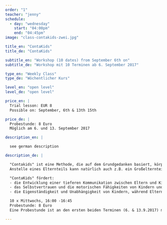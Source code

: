 ```yaml
---
order: "1"
teacher: "jenny"
schedule:
  - day: "wednesday"
    start: "04:00pm"
    end: "04:45pm"
image: "class-contakids-zwei.jpg"

title_en: "ContaKids"
title_de: "ContaKids"

subtitle_en: "Workshop (10 dates) from September 6th on"
subtitle_de: "Workshop mit 10 Terminen ab 6. September 2017"

type_en: "Weekly Class"
type_de: "Wöchentlicher Kurs"

level_en: "open level"
level_de: "open level"

price_en: |
  Trial lesson: EUR 8  
  Possible on: September, 6th & 13th 15th

price_de: |
  Probestunde: 8 Euro  
  Möglich am 6. und 13. September 2017

description_en: |

  see german description

description_de: |

  "Contakids" ist eine Methode, die auf dem Grundgedanken basiert, körperlichen Kontakt zu nutzen, um eine tiefere Kommunikation zwischen Kindern und Eltern zu entwickeln, die für beide Seiten genussvoll ist. Über die Arbeit mit Bewegung kann das Kind seine motorischen Fähigkeiten und sein Selbstvertrauen stärken, während Eltern ein neues Vertrauensverhältnis zu ihren Kleinen aufbauen. Der Kurs richtet sich an Kinder von 2-4 Jahren.
  Anstelle eines Elternteils kann natürlich auch z.B. ein Großelternteil mitmachen. Tänzerische Vorerfahrung ist nicht notwendig.

  "ContaKids" fördert:  
  - die Entwicklung einer tieferen Kommunikation zwischen Eltern und Kindern, die für beide genussvoll ist: über die Arbeit mit dem eigenen Körper, mit Bewegung und körperlichem Kontakt.  
  - das Selbstvertrauen und die motorischen Fähigkeiten von Kindern und eine neue, vertrauensvolle Beziehung zwischen Eltern und Kind.  
  - die Eigenständigkeit und Unabhängigkeit von Kindern, während Eltern lernen, ihre Kinder in einem spielerischen Rahmen als Gleichberechtigte zu sehen, die sie bedingungslos unterstützen.

  10 x Mittwochs, 16:00 -16:45    
  Probestunde: 8 Euro  
  Eine Probestunde ist an den ersten beiden Terminen (6. & 13.9.2017) möglich.  

---
```

